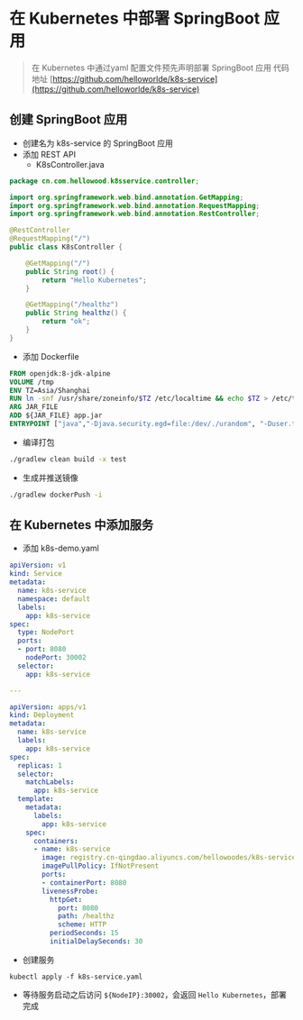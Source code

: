 # 在 Kubernetes 中部署 SpringBoot 应用

> 在 Kubernetes 中通过yaml 配置文件预先声明部署 SpringBoot 应用
> 代码地址 [https://github.com/helloworlde/k8s-service](https://github.com/helloworlde/k8s-service)

## 创建 SpringBoot 应用

- 创建名为  k8s-service 的 SpringBoot 应用
- 添加 REST API
	- K8sController.java
```java
package cn.com.hellowood.k8sservice.controller;

import org.springframework.web.bind.annotation.GetMapping;
import org.springframework.web.bind.annotation.RequestMapping;
import org.springframework.web.bind.annotation.RestController;

@RestController
@RequestMapping("/")
public class K8sController {

    @GetMapping("/")
    public String root() {
        return "Hello Kubernetes";
    }

    @GetMapping("/healthz")
    public String healthz() {
        return "ok";
    }
}
```

- 添加 Dockerfile
```dockerfile
FROM openjdk:8-jdk-alpine
VOLUME /tmp
ENV TZ=Asia/Shanghai
RUN ln -snf /usr/share/zoneinfo/$TZ /etc/localtime && echo $TZ > /etc/timezone
ARG JAR_FILE
ADD ${JAR_FILE} app.jar
ENTRYPOINT ["java","-Djava.security.egd=file:/dev/./urandom", "-Duser.timezone=GMT+08", "-jar","/app.jar"]
```

- 编译打包
```bash
./gradlew clean build -x test
```

- 生成并推送镜像
```bash
./gradlew dockerPush -i
```

## 在  Kubernetes 中添加服务

- 添加 k8s-demo.yaml

```yaml
apiVersion: v1
kind: Service
metadata:
  name: k8s-service
  namespace: default
  labels:
    app: k8s-service
spec:
  type: NodePort
  ports:
  - port: 8080
    nodePort: 30002
  selector:
    app: k8s-service

---

apiVersion: apps/v1
kind: Deployment
metadata:
  name: k8s-service
  labels:
    app: k8s-service
spec:
  replicas: 1
  selector:
    matchLabels:
      app: k8s-service
  template:
    metadata:
      labels:
        app: k8s-service
    spec:
      containers:
      - name: k8s-service
        image: registry.cn-qingdao.aliyuncs.com/hellowoodes/k8s-service
        imagePullPolicy: IfNotPresent
        ports:
        - containerPort: 8080
        livenessProbe:
          httpGet:
            port: 8080
            path: /healthz
            scheme: HTTP
          periodSeconds: 15
          initialDelaySeconds: 30
```

- 创建服务
```
kubectl apply -f k8s-service.yaml
```

- 等待服务启动之后访问 `${NodeIP}:30002`，会返回 `Hello Kubernetes`，部署完成
